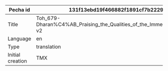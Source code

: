 |Pecha id | 131f13ebd19f466882f1891cf7b2229f
| --- | --- 
|Title | Toh_679-Dharan%C4%AB_Praising_the_Qualities_of_the_Immeasurable_One-v2 
|Language | en
|Type | translation
|Initial creation | TMX